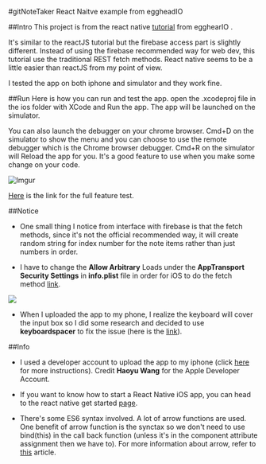 
#gitNoteTaker React Naitve example from eggheadIO

##Intro
This project is from the react native [tutorial](https://egghead.io/courses/react-native-fundamentals) from egghearIO .

It's similar to the reactJS tutorial but the firebase access part is slightly different. Instead of using the firebase recommended way for web dev, this tutorial use the traditional REST fetch methods. React native seems to be a little easier than reactJS from my point of view. 

I tested the app on both iphone and simulator and they work fine. 

##Run
Here is how you can run and test the app. open the .xcodeproj file in the ios folder with XCode and Run the app. The app will be launched on the simulator. 

You can also launch the debugger on your chrome browser. Cmd+D on the simulator to show the menu and you can choose to use the remote debugger which is the Chrome browser debugger. Cmd+R on the simulator will Reload the app for you. It's a good feature to use when you make some change on your code. 

![Imgur](http://i.imgur.com/JqURUoT.gifv)


[Here](https://youtu.be/zVtSmmIdCC8) is the link for the full feature test. 


##Notice
* One small thing I notice from interface with firebase is that the fetch methods, since it's not the official recommended way, it will create random string for index number for the note items rather than just numbers in order.

* I have to change the **Allow Arbitrary** Loads under the **AppTransport Security Settings** in **info.plist** file in order for iOS to do the fetch method 
[link](http://stackoverflow.com/questions/31254725/transport-security-has-blocked-a-cleartext-http).


![](http://i.stack.imgur.com/LqXFE.png)

* When I uploaded the app to my phone, I realize the keyboard will cover the input box so I did some research and decided to use **keyboardspacer** to fix the issue (here is the [link](https://github.com/Andr3wHur5t/react-native-keyboard-spacer)).


##Info
* I used a developer account to upload the app to my iphone (click [here](https://github.com/qizhong19920114/React_Redux_Study/blob/master/gitNoteTaker_iOS/Instruction.md) for more instructions). Credit **Haoyu Wang** for the Apple Developer Account. 

* If you want to know how to start a React Native iOS app, you can head to the react native get started [page](https://facebook.github.io/react-native/docs/getting-started.html).

* There's some ES6 syntax involved. A lot of arrow functions are used. One benefit of arrow function is the synctax so we don't need to use bind(this) in the call back function (unless it's in the component attribute assignment then we have to). For more information about arrow, refer to [this](http://exploringjs.com/es6/ch_arrow-functions.html) article. 












